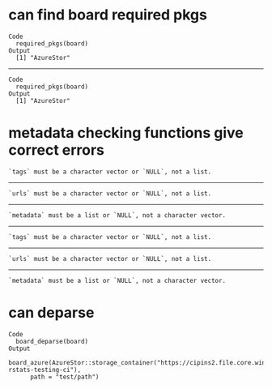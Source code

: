 # can find board required pkgs

    Code
      required_pkgs(board)
    Output
      [1] "AzureStor"

---

    Code
      required_pkgs(board)
    Output
      [1] "AzureStor"

# metadata checking functions give correct errors

    `tags` must be a character vector or `NULL`, not a list.

---

    `urls` must be a character vector or `NULL`, not a list.

---

    `metadata` must be a list or `NULL`, not a character vector.

---

    `tags` must be a character vector or `NULL`, not a list.

---

    `urls` must be a character vector or `NULL`, not a list.

---

    `metadata` must be a list or `NULL`, not a character vector.

# can deparse

    Code
      board_deparse(board)
    Output
      board_azure(AzureStor::storage_container("https://cipins2.file.core.windows.net/pins-rstats-testing-ci"), 
          path = "test/path")

